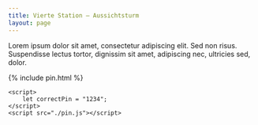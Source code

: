 ```yaml
---
title: Vierte Station – Aussichtsturm
layout: page
---
```


Lorem ipsum dolor sit amet, consectetur adipiscing elit. Sed non risus. Suspendisse lectus tortor, dignissim sit amet, adipiscing nec, ultricies sed, dolor.

{% include pin.html %}

<html>
    <div id="coordinates" class="text-center" style="display:none">
        Herzlichen Glückwunsch! Ihr habt den letzten Geocache gefunden.
        Nun geht es <a href="{% include apple_map_link.html %}">zurück zum Parkplatz</a>.<br>
        {% include apple_map.html %}
    </div>

    <script>
        let correctPin = "1234";
    </script>
    <script src="./pin.js"></script>

</html>

